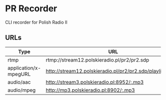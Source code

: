 # PR Recorder
CLI recorder for Polish Radio II

## URLs
| Type                  | URL                                                       |
| --------------------- | --------------------------------------------------------- |
| rtmp                  | rtmp://stream12.polskieradio.pl/pr2/pr2.sdp               |
| application/x-mpegURL | http://stream12.polskieradio.pl/pr2/pr2.sdp/playlist.m3u8 |
| audio/aac             | http://stream3.polskieradio.pl:8952/;.mp3                 |
| audio/mpeg            | http://mp3.polskieradio.pl:8902/;.mp3                     |
